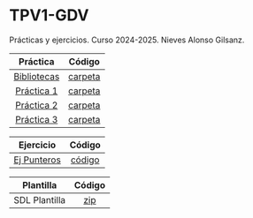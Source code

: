 # TPV1-GDV
Prácticas y ejercicios. Curso 2024-2025. Nieves Alonso Gilsanz.

| Práctica | Código |
|:--:|:--:|
[Bibliotecas](https://github.com/nievesag/Labo-TPV1-v2/blob/main/ej%20lab%2024s/ejercicioLab3.pdf)|[carpeta](https://github.com/nievesag/Labo-TPV1-v2/tree/main/ej%20lab%2024s/ej2)|
[Práctica 1](https://github.com/nievesag/Labo-TPV1-v2/blob/main/Practica%201/enunPract1.pdf)|[carpeta](https://github.com/nievesag/Labo-TPV1-v2/tree/main/Practica%201/plantillaSDL/HolaSDL)|
[Práctica 2]()|[carpeta]()|
[Práctica 3]()|[carpeta]()|

| Ejercicio | Código |
|:--:|:--:|
[Ej Punteros](https://github.com/nievesag/Labo-TPV1-v2/blob/main/hoja1/ejerciciosPunteros.pdf)|[código](https://github.com/nievesag/Labo-TPV1-v2/blob/main/hoja1/hoja1.cpp)|

| Plantilla | Código |
|:--:|:--:|
SDL Plantilla|[zip](https://github.com/nievesag/Labo-TPV1-v2/blob/main/plantillaSDL.zip)|
